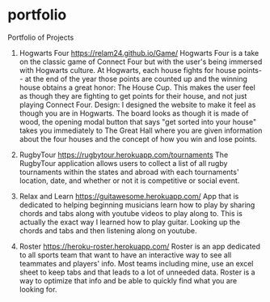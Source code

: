 # portfolio

Portfolio of Projects

1. Hogwarts Four
https://relam24.github.io/Game/ 
Hogwarts Four is a take on the classic game of Connect Four but with the user's being immersed with Hogwarts culture. At Hogwarts, each house fights for house points-- at the end of the year those points are counted up and the winning house obtains a great honor: The House Cup. This makes the user feel as though they are fighting to get points for their house, and not just playing Connect Four. Design: I designed the website to make it feel as though you are in Hogwarts. The board looks as though it is made of wood, the opening modal button that says "get sorted into your house" takes you immediately to The Great Hall where you are given information about the four houses and the concept of how you win and lose points.

2. RugbyTour
https://rugbytour.herokuapp.com/tournaments
The RugbyTour application allows users to collect a list of all rugby tournaments within the states and abroad with each tournaments' location, date, and whether or not it is competitive or social event.

3. Relax and Learn
https://guitawesome.herokuapp.com/
App that is dedicated to helping beginning musicians learn how to play by sharing chords and tabs along with youtube videos to play along to. This is actually the exact way I learned how to play guitar. Looking up the chords and tabs and then listening along on youtube.

4. Roster
https://heroku-roster.herokuapp.com/
Roster is an app dedicated to all sports team that want to have an interactive way to see all teammates and players' info. Most teams including mine, use an excel sheet to keep tabs and that leads to a lot of unneeded data. Roster is a way to optimize that info and be able to quickly find what you are looking for.
